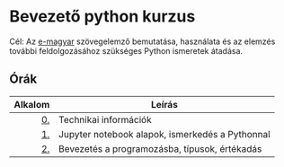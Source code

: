 # Bevezető python kurzus

Cél: Az [e-magyar](http://e-magyar.hu/hu/) szövegelemző bemutatása,
használata és az elemzés további feldolgozásához szükséges Python ismeretek
átadása.

## Órák

| Alkalom | Leírás |
|--------:|--------|
| [0.](https://github.com/mittelholcz/python2020/blob/master/00.intro/)   | Technikai információk |
| [1.](https://github.com/mittelholcz/python2020/blob/master/01.jupyter/) | Jupyter notebook alapok, ismerkedés a Pythonnal |
| [2.](https://github.com/mittelholcz/python2020/blob/master/02.bevprog/) | Bevezetés a programozásba, típusok, értékadás |
